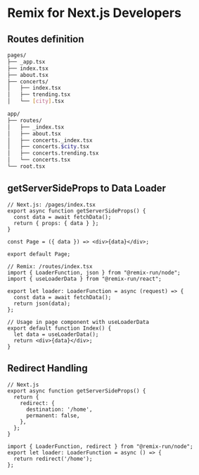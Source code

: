 # Remix for Next.js Developers

## Routes definition

<SideBySide>


```bash
pages/
├── _app.tsx
├── index.tsx
├── about.tsx
├── concerts/
│   ├── index.tsx
│   ├── trending.tsx
│   └── [city].tsx
```

```bash
app/
├── routes/
│   ├── _index.tsx
│   ├── about.tsx
│   ├── concerts._index.tsx
│   ├── concerts.$city.tsx
│   ├── concerts.trending.tsx
│   └── concerts.tsx
└── root.tsx
```


</SideBySide>

## getServerSideProps to Data Loader

<SideBySide>

```tsx
// Next.js: /pages/index.tsx
export async function getServerSideProps() {
  const data = await fetchData();
  return { props: { data } };
}

const Page = ({ data }) => <div>{data}</div>;

export default Page;
```

```tsx
// Remix: /routes/index.tsx
import { LoaderFunction, json } from "@remix-run/node";
import { useLoaderData } from "@remix-run/react";

export let loader: LoaderFunction = async (request) => {
  const data = await fetchData();
  return json(data);
};

// Usage in page component with useLoaderData
export default function Index() {
  let data = useLoaderData();
  return <div>{data}</div>;
}
```

</SideBySide>

## Redirect Handling

<SideBySide>

```tsx
// Next.js
export async function getServerSideProps() {
  return {
    redirect: {
      destination: '/home',
      permanent: false,
    },
  };
}
```

```tsx
import { LoaderFunction, redirect } from "@remix-run/node";
export let loader: LoaderFunction = async () => {
  return redirect('/home');
};
```

</SideBySide>
